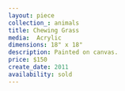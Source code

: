 ```yaml
---
layout: piece
collection_: animals
title: Chewing Grass
media:  Acrylic
dimensions: 18" x 18"
description: Painted on canvas.
price: $150
create_date: 2011
availability: sold
---
```

